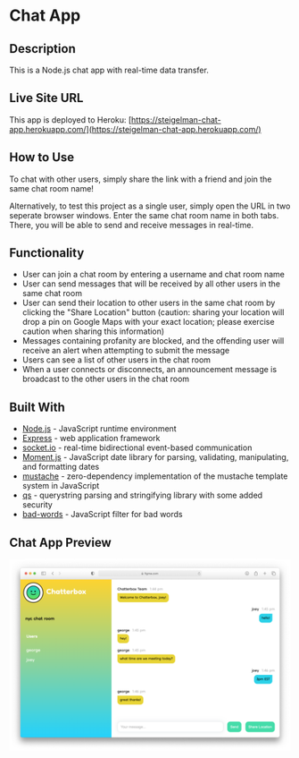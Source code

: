 # Chat App

## Description
This is a Node.js chat app with real-time data transfer.

## Live Site URL
This app is deployed to Heroku: 
[https://steigelman-chat-app.herokuapp.com/](https://steigelman-chat-app.herokuapp.com/)

## How to Use
To chat with other users, simply share the link with a friend and join the same chat room name! 

Alternatively, to test this project as a single user, simply open the URL in two seperate browser windows. Enter the same chat room name in both tabs. There, you will be able to send and receive messages in real-time.

## Functionality
* User can join a chat room by entering a username and chat room name
* User can send messages that will be received by all other users in the same chat room
* User can send their location to other users in the same chat room by clicking the "Share Location" button (caution: sharing your location will drop a pin on Google Maps with your exact location; please exercise caution when sharing this information)
* Messages containing profanity are blocked, and the offending user will receive an alert when attempting to submit the message
* Users can see a list of other users in the chat room
* When a user connects or disconnects, an announcement message is broadcast to the other users in the chat room

## Built With
* [Node.js](https://nodejs.org/en/) - JavaScript runtime environment
* [Express](https://expressjs.com/) - web application framework
* [socket.io](https://www.npmjs.com/package/socket.io) - real-time bidirectional event-based communication
* [Moment.js](https://www.npmjs.com/package/moment) - JavaScript date library for parsing, validating, manipulating, and formatting dates
* [mustache](https://www.npmjs.com/package/mustache) - zero-dependency implementation of the mustache template system in JavaScript
* [qs](https://www.npmjs.com/package/qs) - querystring parsing and stringifying library with some added security
* [bad-words](https://www.npmjs.com/package/bad-words) - JavaScript filter for bad words

## Chat App Preview
<img src="/public/img/chat-app-preview.png" alt="chat app" width="840"/>
